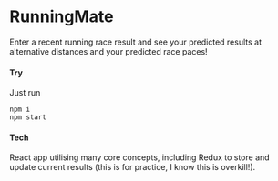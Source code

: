 # RunningMate

Enter a recent running race result and see your predicted results at alternative distances and your predicted race paces!

#### Try

Just run 
````
npm i
npm start
````

#### Tech

React app utilising many core concepts, including Redux to store and update current results (this is for practice, I know this is overkill!).
